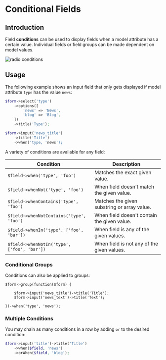 # Conditional Fields

## Introduction

Field **conditions** can be used to display fields when a model attribute has a
certain value. Individual fields or field groups can be made dependent on model
values.

![radio conditions](./screens/conditions/conditions_radio.gif 'radio conditions')

## Usage

The following example shows an input field that only gets displayed if model
attribute `type` has the value `news`:

```php
$form->select('type')
    ->options([
        'news' => 'News',
        'blog' => 'Blog',
    ])
    ->title('Type');

$form->input('news_title')
    ->title('Title')
    ->when('type, 'news');
```

A variety of conditions are available for any field:

| Condition                                   | Description                                 |
| ------------------------------------------- | ------------------------------------------- |
| `$field->when('type', 'foo')`               | Matches the exact given value.              |
| `$field->whenNot('type', 'foo')`            | When field doesn't match the given value.    |
| `$field->whenContains('type', 'foo')`       | Matches the given substring or array value. |
| `$field->whenNotContains('type', 'foo')`    | When field doesn't contain the given value.  |
| `$field->whenIn('type', ['foo', 'bar'])`    | When field is any of the given values.      |
| `$field->whenNotIn('type', ['foo', 'bar'])` | When field is not any of the given values.  |

### Conditional Groups

Conditions can also be applied to groups:

```php{4}
$form->group(function($form) {

    $form->input('news_title')->title('Title');
    $form->input('news_text')->title('Text');

})->when('type', 'news');
```

### Multiple Conditions

You may chain as many conditions in a row by adding `or` to the desired
condition:

```php
$form->input('title')->title('Title')
    ->when($field, 'news')
    ->orWhen($field, 'blog');
```
